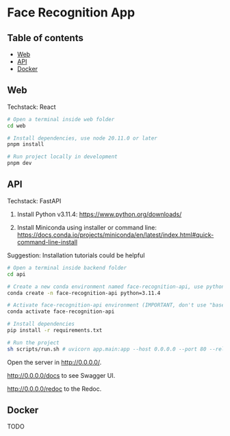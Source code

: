 # Face Recognition App

Table of contents
-----------------

- [Web](#web)
- [API](#api)
- [Docker](#docker)

## Web

Techstack: React

```bash
# Open a terminal inside web folder
cd web

# Install dependencies, use node 20.11.0 or later
pnpm install

# Run project locally in development
pnpm dev
```

## API

Techstack: FastAPI

1. Install Python v3.11.4: <https://www.python.org/downloads/>

2. Install Miniconda using installer or command line: <https://docs.conda.io/projects/miniconda/en/latest/index.html#quick-command-line-install>

Suggestion: Installation tutorials could be helpful

```bash
# Open a terminal inside backend folder
cd api

# Create a new conda environment named face-recognition-api, use python 3.11.x version for stability
conda create -n face-recognition-api python=3.11.4

# Activate face-recognition-api environment (IMPORTANT, don't use "base" environment)
conda activate face-recognition-api

# Install dependencies
pip install -r requirements.txt

# Run the project
sh scripts/run.sh # uvicorn app.main:app --host 0.0.0.0 --port 80 --reload

```

Open the server in <http://0.0.0.0/>.

<http://0.0.0.0/docs> to see Swagger UI.

<http://0.0.0.0/redoc> to the Redoc.

## Docker
TODO
